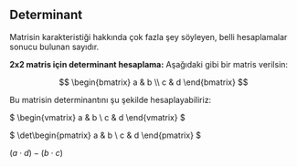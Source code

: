 ## Determinant

Matrisin karakteristiği hakkında çok fazla şey söyleyen, belli hesaplamalar sonucu bulunan sayıdır.

**2x2 matris için determinant hesaplama:** Aşağıdaki gibi bir matris verilsin:

$$
\begin{bmatrix}
a & b \\
c & d
\end{bmatrix}
$$

Bu matrisin determinantını şu şekilde hesaplayabiliriz:

$
\begin{vmatrix}
a & b \\
c & d
\end{vmatrix}
$

$
\det\begin{pmatrix}
a & b \\
c & d
\end{pmatrix}
$

$(a \cdot d) - (b \cdot c)$
